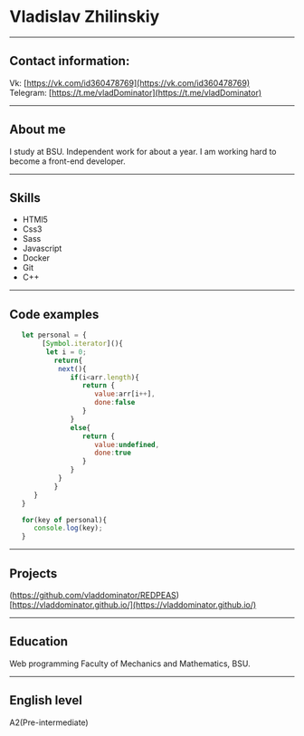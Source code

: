 # Vladislav Zhilinskiy  

-----  

## Contact information:  

Vk: [https://vk.com/id360478769](https://vk.com/id360478769)  
Telegram: [https://t.me/vladDominator](https://t.me/vladDominator)  

-----  

## About me  

I study at BSU. Independent work for about a year. I am working hard to become a front-end developer.  

-----  

## Skills  

* HTMl5
* Css3
* Sass
* Javascript
* Docker
* Git 
* C++  

------  

## Code examples  

```javascript
   let personal = {
        [Symbol.iterator](){
         let i = 0;
           return{
            next(){
               if(i<arr.length){
                  return {
                     value:arr[i++],
                     done:false
                  }
               }
               else{
                  return {
                     value:undefined,
                     done:true
                  }
               }
            }
           } 
      }
   }
```  

```javascript
   for(key of personal){
      console.log(key); 
   }
```

-----  

## Projects  

(https://github.com/vladdominator/REDPEAS)  
[https://vladdominator.github.io/](https://vladdominator.github.io/)  

----  

## Education  


Web programming Faculty of Mechanics and Mathematics, BSU.  

----  

## English level  

A2(Pre-intermediate)  